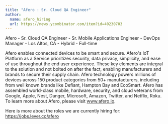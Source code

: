 ```yaml
---
title: "Afero : Sr. Cloud QA Engineer"
author:
  name: afero_hiring
  url: https://news.ycombinator.com/item?id=40230703
---
```

Afero - Sr. Cloud QA Engineer - Sr. Mobile Applications Engineer - DevOps Manager - Los Altos, CA - Hybrid - Full-time

Afero enables connected devices to be smart and secure. Afero&#x27;s IoT Platform as a Service prioritizes security, data privacy, simplicity, and ease of use throughout the end user experience. These key elements are integral to the solution and not bolted on after the fact, enabling manufacturers and brands to secure their supply chain. Afero technology powers millions of devices across 150 product categories from 50+ manufacturers, including from well known brands like Defiant, Hampton Bay and EcoSmart. Afero has assembled world-class mobile, hardware, security, and cloud veterans from Google, Apple, Nest, Danger, Microsoft, Amazon, Twitter, and Netflix, Roku. To learn more about Afero, please visit www.afero.io.

Here is more about the roles we are currently hiring for:
<a href="https:&#x2F;&#x2F;jobs.lever.co&#x2F;afero" rel="nofollow">https:&#x2F;&#x2F;jobs.lever.co&#x2F;afero</a>
